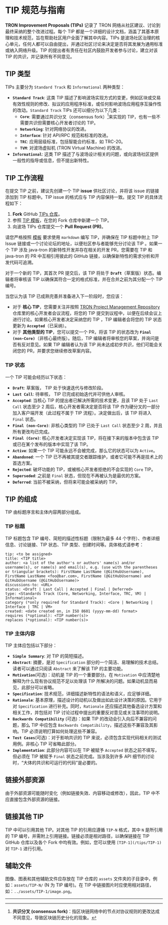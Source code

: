 # TIP 规范与指南


**TRON Improvement Proposals (TIPs)** 记录了 TRON 网络从社区建议、讨论到最终采纳的整个改进过程。每个 TIP 都是一个详细的设计文档，涵盖了其基本原理和技术规范，旨在帮助社区用户全面了解其中内容。TIPs 是波场社区治理的核心单元，任何人都可以自由提出，并通过社区讨论来决定是否将其发展为通用标准或纳入网络升级。TIP 的提出者有责任在社区内鼓励开发者参与讨论，建立对该 TIP 的共识，并记录所有不同意见。


## TIP 类型

TIPs 主要分为 `Standard Track` 和 `Informational` 两种类型：

* **`Standard Track`**: 这类 TIP 描述了影响波场实现方式的变更，例如区块或交易有效性规则的修改、拟议的应用程序标准，或任何影响波场应用程序互操作性的改动。`Standard Track` TIPs 还可以细分为以下几类：
    * **`Core`**: 需要通过共识分叉（consensus fork）[^1]来实现的 TIP，也有一些不需要共识但需要核心开发者讨论的 TIP。
    * **`Networking`**: 针对网络协议的改进。
    * **`Interface`**: 针对 API/RPC 规范和标准的改进。
    * **`TRC`**: 应用层级标准，包括智能合约标准，如 TRC-20。
    * **`TVM`**: 对波场虚拟机 (TRON Virtual Machine) 的改进。
* **`Informational`**: 这类 TIP 描述了与波场设计相关的问题，或向波场社区提供一般性的指导或信息，但不提出新特性。


## TIP 工作流程

在提交 TIP 之前，建议先创建一个 TIP **issue** 供社区讨论，并将该 issue 的链接添加到 TIP 标题中。TIP issue 的格式应与 TIP 内容保持一致。提交 TIP 的具体流程如下：

1.  **Fork** GitHub [TIPs 仓库](https://github.com/tronprotocol/TIPs)。
2.  参照 [TIP 模板](https://github.com/tronprotocol/TIPs/blob/master/template.md)，在您的 Fork 仓库中新建一个 TIP。
3.  向波场 TIPs 仓库提交一个 **Pull Request (PR)**。

请您严格按照 [模板](https://github.com/tronprotocol/TIPs/blob/master/template.md) 要求使用 `markdown` 编写 TIP，并确保在 TIP 标题中附上 TIP Issue 链接或一个讨论论坛的地址，以便社区参与者能够充分讨论该 TIP 。如果一个 TIP 涉及 java-tron 的新特性开发并存在相关的开发 PR，您需要在 TIP 和 java-tron 的 PR 中互相引用彼此的 GitHub 链接，以确保新特性的需求分析和开发代码可追溯。

对于一个新的 TIP，其首次 PR 提交后，该 TIP 将处于 **`Draft`**（草案版）状态。编辑者将审核该 TIP 以确保其符合一定的格式标准，并在合并之前为其分配一个 TIP 编号。

当您认为该 TIP 已成熟完善并准备进入下一阶段时，您应该：

* 对于 **核心 TIP**，您需要关注并按照 [TRON Project Management Repository](https://github.com/tronprotocol/pm?tab=readme-ov-file#tron-core-devs-meetings-and-sr-meetings-overview) 仓库里的核心开发者会议流程，将您的 TIP 提交到议程中，以便在后续会议上进行讨论。如果核心开发者决定采纳您的 TIP ，TIP 编辑者会将您的 TIP 状态更新为 **`Accepted`**（已采纳）。
* 对于 **其他类型的 TIP**，您可以提交一个 PR，将该 TIP 的状态改为 **`Final (non-Core)`**（非核心最终版）。随后，TIP 编辑者将审核您的草案，并询问是否有反对意见。如果 TIP 编辑者认为该 TIP 尚未达成初步共识，他们可能会关闭您的 PR，并要求您继续修改草案内容。


### TIP 状态

一个 TIP 可能会经历以下状态：

* **`Draft`**: 草案版， TIP 处于快速迭代与修改阶段。
* **`Last Call`**: 待审核， TIP 已完成初始迭代并可供他人审核。
* **`Accepted`**: 当核心 TIP 的提出者已解决所需的技术变更，且该 TIP 处于 `Last Call` 状态至少 2 周后，核心开发者需决定是否将该 TIP 作为硬分叉的一部分加入客户端开发（此过程不属于 TIP 流程）。决定做出后，该 TIP 将进入 `Final` 状态。
* **`Final (non-Core)`**: 非核心类型的 TIP 已处于 `Last Call` 状态至少 2 周，并且所有更改均已完成。
* **`Final (Core)`**: 核心开发者决定实现该 TIP，将在接下来的版本中包含该 TIP 或已在某个发布的版本中实现了该 TIP。
* **`Active`**: 如果一个 TIP 可能永远不会被完成，那么它的状态可以为 `Active`。
* **`Abandoned`**: 一个 TIP 已不再被其提交者跟踪维护，或者它可能不再是技术上的首选方案。
* **`Rejected`**: 破坏功能的 TIP，或被核心开发者拒绝的不会实现的 `Core` TIP。
* **`Superseded`**: 之前是 `Final` 状态，但现在不再被认为是最优的方案。
* **`Deferred`**: 当前不被采纳，但将来可能会被采纳的 TIP。


## TIP 的组成

TIP 由标题序言和主体内容两部分组成。


### TIP 标题

TIP 标题包含 TIP 编号、简短的描述性标题（限制为最多 44 个字符）、作者详细信息、讨论链接、TIP 状态、TIP 类型、创建时间等。具体格式请参考：

```
tip: <to be assigned>
title: <TIP title>
author: <a list of the author's or authors' name(s) and/or username(s), or name(s) and email(s), e.g. (use with the parentheses or triangular brackets): FirstName LastName (@GitHubUsername), FirstName LastName <foo@bar.com>, FirstName (@GitHubUsername) and GitHubUsername (@GitHubUsername)>
discussions-to: <URL>
status: <Draft | Last Call | Accepted | Final | Deferred>
type: <Standards Track (Core, Networking, Interface, TRC, VM) | Informational>
category (*only required for Standard Track): <Core | Networking | Interface | TRC | VM>
created: <date created on, in ISO 8601 (yyyy-mm-dd) format>
requires (*optional): <TIP number(s)>
replaces (*optional): <TIP number(s)>
```


### TIP 主体内容

TIP 主体应包括以下部分：

* **`Simple Summary`**: 对 TIP 的简短描述。
* **`Abstract`**: 摘要，是对 `Specification` 部分的一个简洁、易理解的技术总结。读者可以通过只阅读 `Abstract` 来了解该 TIP 的主要功能。
* **`Motivation`**(可选)：动机是 TIP 的一个重要部分。在 `Motivation` 中应清楚地解释为什么现有协议规范不足以处理该 TIP 所解决的问题。如果动机显而易见，此部分可以省略。
* **`Specification`**: 技术规范，详细描述新特性的语法和语义，应足够详细。
* **`Rationale`**: 基本原理，描述设计的动机以及做出如此设计决策的原因。它用于对 `Specification` 进行补充。同时，`Rationale` 还应描述其他备选设计方案和相关工作，并包括对 TIP 讨论过程中提出的重要反对意见或关注事项的说明。
* **`Backwards Compatibility`** (可选)：如果 TIP 的改动会引入向后不兼容的问题，那么 TIP 中应包含 `Backwards Compatibility`，描述这些不兼容及其影响。TIP 必须说明打算如何处理这些不兼容。
* **`Test Cases`**(可选)：对于影响共识的 TIP 来说，必须包含实现代码相关的测试用例。非核心 TIP 可省略此部分。
* **`Implementation`**: 此部分内容可以在 TIP 被赋予 `Accepted` 状态之前不填写，但必须在 TIP 被赋予 `Final` 状态之前完成。当涉及到许多 API 细节的讨论时，“大体的共识和可运行的代码”是必要的。


## 链接外部资源

由于外部资源可能随时变化（例如链接失效、内容移动或修改），因此，TIP 中不应直接包含外部资源的链接。


## 链接其他 TIP

TIP 中可以引用其他 TIP。对其他 TIP 的引用应遵循 `TIP-N` 格式，其中 `N` 是所引用的 TIP 编号，并需附上引用链接。链接必须是相对路径，以确保链接在 TIP GitHub 仓库以及各个 Fork 中均有效。例如，您可以使用 `[TIP-1](/tips/TIP-1)` 对 `TIP-1` 进行引用。


## 辅助文件

图像、图表和其他辅助文件应存放在 TIP 仓库的 `assets` 文件夹的子目录中，例如：`assets/TIP-N/` (N 为 TIP 编号)。在 TIP 中链接图片时应使用相对路径，如：`../assets/TIP-1/image.png`。

---

[^1]: **共识分叉 (consensus fork)**：指区块链网络中的节点对协议规则的更改达成不同意见，导致区块链历史分化的现象。

